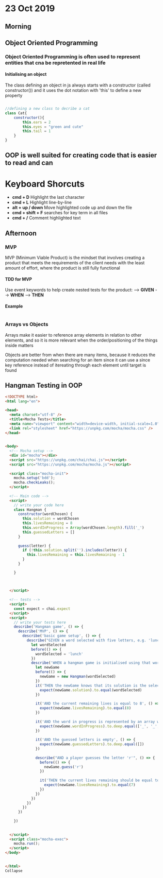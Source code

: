 
# 23 Oct 2019
## Morning
## Object Oriented Programming
### Object Oriented Programming is often used to represent entities that  cna be repretented in real life

#### Initialising an object

The class defining an object in js always starts with a constructor (called constructor()) and it uses the dot notation with 'this' to define a new property


``` js

//defining a new class to decribe a cat
class Cat{
    constructor(){
        this.ears = 2
        this.eyes = "green and cute"
        this.tail = 1
    }
}
```


## OOP is well suited for creating code that is easier to read and can

# Keyboard Shorcuts

* **cmd + D** Highlight the last character
* **cmd + L** Highlight line-by-line
* **alt + up / down** Move highlighted code up and down the file
* **cmd + shift + F** searches for key term in all files
* **cmd + /** Comment highlighted text

## Afternoon

### MVP

MVP (Minimum Viable Product) is the mindset that involves creating a product that meets the requirements of the client needs with the least amount of effort, where the product is still fully functional

#### TDD for MVP

Use event keywords to help create nested tests for the product:
 --> **GIVEN**
    --> **WHEN**
        --> **THEN**


#### Example ####
``` js

```

### Arrays vs Objects

Arrays make it easier to reference array elements in relation to other elements, and so it is more relevant when the order/positioning of the things inside matters

Objects are better from when there are many items, because it reduces the computation needed when searching for an item since it can use a since key reference instead of itereating through each element until target is found


## Hangman Testing in OOP

``` html
<!DOCTYPE html>
<html lang="en">
​
<head>
  <meta charset="utf-8" />
  <title>Mocha Tests</title>
  <meta name="viewport" content="width=device-width, initial-scale=1.0" />
  <link rel="stylesheet" href="https://unpkg.com/mocha/mocha.css" />
</head>
​
​
<body>
  <!-- Mocha setup -->
  <div id="mocha"></div>
  <script src="https://unpkg.com/chai/chai.js"></script>
  <script src="https://unpkg.com/mocha/mocha.js"></script>
  ​
  <script class="mocha-init">
    mocha.setup('bdd');
    mocha.checkLeaks();
  </script>
  ​
  <!-- Main code -->
  <script>
    // write your code here
    class Hangman {
      constructor(wordChosen) {
        this.solution = wordChosen
        this.livesRemaining = 8
        this.wordInProgress = Array(wordChosen.length).fill('_')
        this.guessedLetters = []
      }
​
      guess(letter) {
        if (!this.solution.split('').includes(letter)) {
          this.livesRemaining = this.livesRemaining - 1
        }
      }

    }
​
​
​
  </script>
  ​
  <!-- tests -->
  <script>
    const expect = chai.expect
  </script>
  <script>
    // write your tests here
    describe('Hangman game', () => {
      describe('MVP', () => {
        describe('basic game setup', () => {
          describe("GIVEN a word selected with five letters, e.g. 'lunch'", () => {
            let wordSelected
            before(() => {
              wordSelected = 'lunch'
            })
            describe('WHEN a hangman game is initialised using that word', () => {
              let newGame
              before(() => {
                newGame = new Hangman(wordSelected)
              })
              it('THEN the newGame knows that its solution is the selected word', () => {
                expect(newGame.solution).to.equal(wordSelected)
              })
​
              it('AND the current remaining lives is equal to 8', () => {
                expect(newGame.livesRemaining).to.equal(8)
              })
​
              it('AND the word in progress is represented by an array with five empty strings', () => {
                expect(newGame.wordInProgress).to.deep.equal(['_', '_', '_', '_', '_'])
              })
​
              it('AND the guessed letters is empty', () => {
                expect(newGame.guessedLetters).to.deep.equal([])
              })
​
              describe("AND a player guesses the letter 'r'", () => {
                before(() => {
                  newGame.guess('r')
                })
​
                it('THEN the current lives remaining should be equal to 7', () => {
                  expect(newGame.livesRemaining).to.equal(7)
                })
              })
            })
          })
        })
      })
​
    })
​
​
  </script>
  <script class="mocha-exec">
    mocha.run();
  </script>
</body>
​
​
</html>
Collapse

```